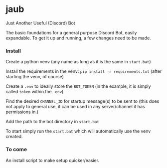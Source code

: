 # jaub
Just Another Useful (Discord) Bot

The basic foundations for a general purpose Discord Bot, easily expandable.
To get it up and running, a few changes need to be made.

### Install

Create a python venv (any name as long as it is the same in `start.bat`)

Install the requirements in the venv: `pip install -r requirements.txt` (after starting the venv, of course)

Create a `.env` to ideally store the `BOT_TOKEN` (in the example, it is simply called `token` within the `.env`)

Find the desired `CHANNEL_ID` for startup message(s) to be sent to (this does not apply to general use, it can be used in any server/channel it has permissions in.)

Add the path to the bot directory in `start.bat`

To start simply run the `start.bat` which will automatically use the venv created.

### To come

An install script to make setup quicker/easier.
